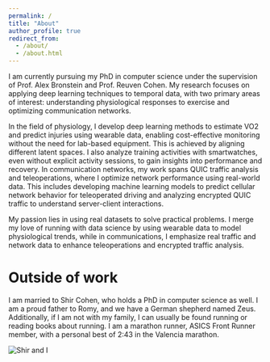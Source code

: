 ```yaml
---
permalink: /
title: "About"
author_profile: true
redirect_from: 
  - /about/
  - /about.html
---
```


I am currently pursuing my PhD in computer science under the supervision of Prof. Alex Bronstein and Prof. Reuven Cohen. My research focuses on applying deep learning techniques to temporal data, with two primary areas of interest: understanding physiological responses to exercise and optimizing communication networks.

In the field of physiology, I develop deep learning methods to estimate VO2 and predict injuries using wearable data, enabling cost-effective monitoring without the need for lab-based equipment. This is achieved by aligning different latent spaces. I also analyze training activities with smartwatches, even without explicit activity sessions, to gain insights into performance and recovery. In communication networks, my work spans QUIC traffic analysis and teleoperations, where I optimize network performance using real-world data. This includes developing machine learning models to predict cellular network behavior for teleoperated driving and analyzing encrypted QUIC traffic to understand server-client interactions.

My passion lies in using real datasets to solve practical problems. I merge my love of running with data science by using wearable data to model physiological trends, while in communications, I emphasize real traffic and network data to enhance teleoperations and encrypted traffic analysis.

Outside of work
======

I am married to Shir Cohen, who holds a PhD in computer science as well. I am a proud father to Romy, and we have a German shepherd named Zeus. Additionally, if I am not with my family, I can usually be found running or reading books about running. I am a marathon runner, ASICS Front Runner member, with a personal best of 2:43 in the Valencia marathon.

![Shir and I](https://www.barakgahtan.com/images/wedding.jpg)